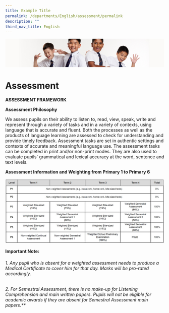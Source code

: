 ```yaml
---
title: Example Title
permalink: /departments/English/assessment/permalink
description: ""
third_nav_title: English
---
```

![](/images/Sub-banner2.jpg)

Assessment
==========

**ASSESSMENT FRAMEWORK**

**Assessment Philosophy** 

We assess pupils on their ability to listen to, read, view, speak, write and represent through a variety of tasks and in a variety of contexts, using language that is accurate and fluent. Both the processes as well as the products of language learning are assessed to check for understanding and provide timely feedback. Assessment tasks are set in authentic settings and contexts of accurate and meaningful language use. The assessment tasks can be completed in print and/or non-print modes. They are also used to evaluate pupils' grammatical and lexical accuracy at the word, sentence and text levels.

  



**Assessment Information and Weighting from Primary 1 to Primary 6**

![](/images/Assessment%20Information.jpg)

**Important Note:**

###### 1.  Any pupil who is absent for a weighted assessment needs to produce a Medical Certificate to cover him for that day. Marks will be pro-rated accordingly.
###### 2.  For Semestral Assessment, there is no make-up for Listening Comprehension and main written papers. Pupils will not be eligible for academic awards if they are absent for Semestral Assessment main papers.**

